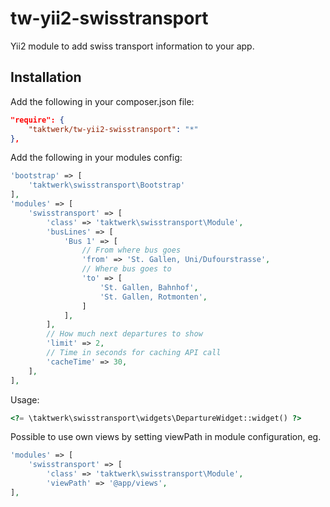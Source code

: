 tw-yii2-swisstransport
======================

Yii2 module to add swiss transport information to your app.

Installation 
------------

Add the following in your composer.json file:

```json
"require": {
    "taktwerk/tw-yii2-swisstransport": "*"
},
```

Add the following in your modules config:

```php
'bootstrap' => [
    'taktwerk\swisstransport\Bootstrap'
],
'modules' => [
    'swisstransport' => [
        'class' => 'taktwerk\swisstransport\Module',
        'busLines' => [
            'Bus 1' => [
                // From where bus goes
                'from' => 'St. Gallen, Uni/Dufourstrasse',
                // Where bus goes to
                'to' => [
                    'St. Gallen, Bahnhof',
                    'St. Gallen, Rotmonten',
                ]
            ],
        ],
        // How much next departures to show
        'limit' => 2,
        // Time in seconds for caching API call
        'cacheTime' => 30,
    ],
],
```

Usage:
```php
<?= \taktwerk\swisstransport\widgets\DepartureWidget::widget() ?>
```

Possible to use own views by setting viewPath in module configuration, eg.
```php
'modules' => [
    'swisstransport' => [
        'class' => 'taktwerk\swisstransport\Module',
        'viewPath' => '@app/views',
],
```

